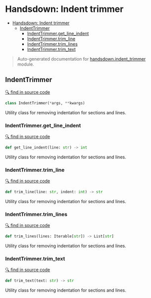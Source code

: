 # Handsdown: Indent trimmer

- [Handsdown: Indent trimmer](#handsdown-indent-trimmer)
  - [IndentTrimmer](#indenttrimmer)
    - [IndentTrimmer.get_line_indent](#indenttrimmerget_line_indent)
    - [IndentTrimmer.trim_line](#indenttrimmertrim_line)
    - [IndentTrimmer.trim_lines](#indenttrimmertrim_lines)
    - [IndentTrimmer.trim_text](#indenttrimmertrim_text)

> Auto-generated documentation for [handsdown.indent_trimmer](../handsdown/indent_trimmer.py) module.

## IndentTrimmer

[🔍 find in source code](../handsdown/indent_trimmer.py#L4)

```python
class IndentTrimmer(*args, **kwargs)
```

Utility class for removing indentation for sections and lines.

### IndentTrimmer.get_line_indent

[🔍 find in source code](../handsdown/indent_trimmer.py#L87)

```python
def get_line_indent(line: str) -> int
```

Utility class for removing indentation for sections and lines.

### IndentTrimmer.trim_line

[🔍 find in source code](../handsdown/indent_trimmer.py#L63)

```python
def trim_line(line: str, indent: int) -> str
```

Utility class for removing indentation for sections and lines.

### IndentTrimmer.trim_lines

[🔍 find in source code](../handsdown/indent_trimmer.py#L30)

```python
def trim_lines(lines: Iterable[str]) -> List[str]
```

Utility class for removing indentation for sections and lines.

### IndentTrimmer.trim_text

[🔍 find in source code](../handsdown/indent_trimmer.py#L9)

```python
def trim_text(text: str) -> str
```

Utility class for removing indentation for sections and lines.
